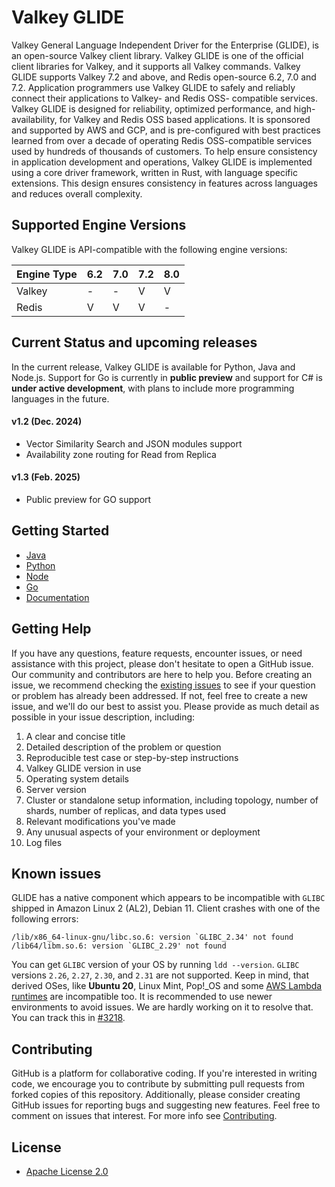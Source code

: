 # Valkey GLIDE
Valkey General Language Independent Driver for the Enterprise (GLIDE), is an open-source Valkey client library. Valkey GLIDE is one of the official client libraries for Valkey, and it supports all Valkey commands. Valkey GLIDE supports Valkey 7.2 and above, and Redis open-source 6.2, 7.0 and 7.2. Application programmers use Valkey GLIDE to safely and reliably connect their applications to Valkey- and Redis OSS- compatible services. Valkey GLIDE is designed for reliability, optimized performance, and high-availability, for Valkey and Redis OSS based applications. It is sponsored and supported by AWS and GCP, and is pre-configured with best practices learned from over a decade of operating Redis OSS-compatible services used by hundreds of thousands of customers. To help ensure consistency in application development and operations, Valkey GLIDE is implemented using a core driver framework, written in Rust, with language specific extensions. This design ensures consistency in features across languages and reduces overall complexity.

## Supported Engine Versions
Valkey GLIDE is API-compatible with the following engine versions:

| Engine Type           |  6.2  |  7.0  |  7.2  |  8.0  |
|-----------------------|-------|-------|-------|-------|
| Valkey                |   -   |   -   |   V   |   V   |
| Redis                 |   V   |   V   |   V   |   -   |

## Current Status and upcoming releases
In the current release, Valkey GLIDE is available for Python, Java and Node.js. Support for Go is currently in **public preview** and support for C# is **under active development**, with plans to include more programming languages in the future.

#### v1.2 (Dec. 2024)
- Vector Similarity Search and JSON modules support
- Availability zone routing for Read from Replica

#### v1.3 (Feb. 2025)
- Public preview for GO support

## Getting Started
-   [Java](./java/README.md)
-   [Python](./python/README.md)
-   [Node](./node/README.md)
-   [Go](./go/README.md)
-   [Documentation](https://github.com/valkey-io/valkey-glide/wiki)

## Getting Help
If you have any questions, feature requests, encounter issues, or need assistance with this project, please don't hesitate to open a GitHub issue. Our community and contributors are here to help you. Before creating an issue, we recommend checking the [existing issues](https://github.com/valkey-io/valkey-glide/issues) to see if your question or problem has already been addressed. If not, feel free to create a new issue, and we'll do our best to assist you. Please provide as much detail as possible in your issue description, including:

1. A clear and concise title
2. Detailed description of the problem or question
3. Reproducible test case or step-by-step instructions
4. Valkey GLIDE version in use
5. Operating system details
6. Server version
7. Cluster or standalone setup information, including topology, number of shards, number of replicas, and data types used
8. Relevant modifications you've made
9. Any unusual aspects of your environment or deployment
10. Log files

## Known issues

GLIDE has a native component which appears to be incompatible with `GLIBC` shipped in Amazon Linux 2 (AL2), Debian 11. Client crashes with one of the following errors:
```
/lib/x86_64-linux-gnu/libc.so.6: version `GLIBC_2.34' not found
/lib64/libm.so.6: version `GLIBC_2.29' not found
```
You can get `GLIBC` version of your OS by running `ldd --version`. `GLIBC` versions `2.26`, `2.27`, `2.30`, and `2.31` are not supported.
Keep in mind, that derived OSes, like **Ubuntu 20**, Linux Mint, Pop!_OS and some [AWS Lambda runtimes](https://docs.aws.amazon.com/lambda/latest/dg/lambda-runtimes.html) are incompatible too. It is recommended to use newer environments to avoid issues.
We are hardly working on it to resolve that. You can track this in [#3218](https://github.com/valkey-io/valkey-glide/issues/3218).

## Contributing

GitHub is a platform for collaborative coding. If you're interested in writing code, we encourage you to contribute by submitting pull requests from forked copies of this repository. Additionally, please consider creating GitHub issues for reporting bugs and suggesting new features. Feel free to comment on issues that interest. For more info see [Contributing](./CONTRIBUTING.md).

## License
* [Apache License 2.0](./LICENSE)
